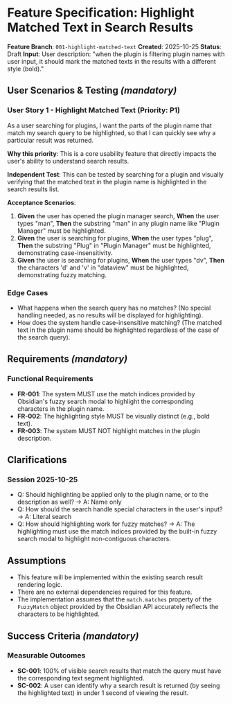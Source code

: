 # Feature Specification: Highlight Matched Text in Search Results

**Feature Branch**: `001-highlight-matched-text`
**Created**: 2025-10-25
**Status**: Draft
**Input**: User description: "when the plugin is filtering plugin names with user input, it should mark the matched texts in the results with a different style (bold)."

## User Scenarios & Testing *(mandatory)*

### User Story 1 - Highlight Matched Text (Priority: P1)

As a user searching for plugins, I want the parts of the plugin name that match my search query to be highlighted, so that I can quickly see why a particular result was returned.

**Why this priority**: This is a core usability feature that directly impacts the user's ability to understand search results.

**Independent Test**: This can be tested by searching for a plugin and visually verifying that the matched text in the plugin name is highlighted in the search results list.

**Acceptance Scenarios**:

1. **Given** the user has opened the plugin manager search, **When** the user types "man", **Then** the substring "man" in any plugin name like "Plugin Manager" must be highlighted.
2. **Given** the user is searching for plugins, **When** the user types "plug", **Then** the substring "Plug" in "Plugin Manager" must be highlighted, demonstrating case-insensitivity.
3. **Given** the user is searching for plugins, **When** the user types "dv", **Then** the characters 'd' and 'v' in "dataview" must be highlighted, demonstrating fuzzy matching.

### Edge Cases

- What happens when the search query has no matches? (No special handling needed, as no results will be displayed for highlighting).
- How does the system handle case-insensitive matching? (The matched text in the plugin name should be highlighted regardless of the case of the search query).

## Requirements *(mandatory)*

### Functional Requirements

- **FR-001**: The system MUST use the match indices provided by Obsidian's fuzzy search modal to highlight the corresponding characters in the plugin name.
- **FR-002**: The highlighting style MUST be visually distinct (e.g., bold text).
- **FR-003**: The system MUST NOT highlight matches in the plugin description.

## Clarifications

### Session 2025-10-25

- Q: Should highlighting be applied only to the plugin name, or to the description as well? → A: Name only
- Q: How should the search handle special characters in the user's input? → A: Literal search
- Q: How should highlighting work for fuzzy matches? → A: The highlighting must use the match indices provided by the built-in fuzzy search modal to highlight non-contiguous characters.

## Assumptions

- This feature will be implemented within the existing search result rendering logic.
- There are no external dependencies required for this feature.
- The implementation assumes that the `match.matches` property of the `FuzzyMatch` object provided by the Obsidian API accurately reflects the characters to be highlighted.

## Success Criteria *(mandatory)*

### Measurable Outcomes

- **SC-001**: 100% of visible search results that match the query must have the corresponding text segment highlighted.
- **SC-002**: A user can identify why a search result is returned (by seeing the highlighted text) in under 1 second of viewing the result.